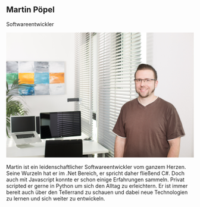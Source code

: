 ## Martin Pöpel

Softwareentwickler

![](/assets/images/about_us/full_image/martin.poepel.jpg)

Martin ist ein leidenschaftlicher Softwareentwickler vom ganzem Herzen. Seine Wurzeln hat er im .Net Bereich, er spricht daher fließend C#. Doch auch mit Javascript konnte er schon einige Erfahrungen sammeln. Privat scripted er gerne in Python um sich den Alltag zu erleichtern. Er ist immer bereit auch über den Tellerrand zu schauen und dabei neue Technologien zu lernen und sich weiter zu entwickeln.
